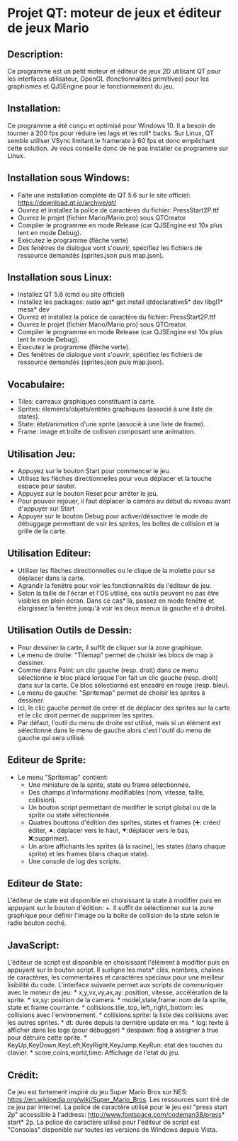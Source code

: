 # Projet QT: moteur de jeux et éditeur de jeux Mario

## Description:
Ce programme est un petit moteur et éditeur de jeux 2D utilisant QT
pour les interfaces utilisateur, OpenGL (fonctionnalités primitives)
pour les graphismes et QJSEngine pour le fonctionnement du jeu.

## Installation:
Ce programme a été conçu et optimisé pour Windows 10. Il a besoin de tourner à 200 fps 
pour réduire les lags et les roll* backs. Sur Linux, QT semble utiliser VSync limitant
le framerate à 60 fps et donc empêchant cette solution. Je vous conseille donc de ne
pas installer ce programme sur Linux.

## Installation sous Windows:
* Faite une installation complète de QT 5.6 sur le site officiel: https://download.qt.io/archive/qt/ 
* Ouvrez et installez la police de caractères du fichier: PressStart2P.ttf
* Ouvrez le projet (fichier Mario/Mario.pro) sous QTCreator
* Compiler le programme en mode Release (car QJSEngine est 10x plus lent en mode Debug).
* Exécutez le programme (flèche verte) 
* Des fenêtres de dialogue vont s'ouvrir, spécifiez les fichiers de ressource demandés (sprites.json puis map.json).

## Installation sous Linux:
* Installez QT 5.6 (cmd ou site officiel)
* Installez les packages:
	sudo apt* get install qtdeclarative5* dev libgl1* mesa* dev
* Ouvrez et installez la police de caractère du fichier: PressStart2P.ttf
* Ouvrez le projet (fichier Mario/Mario.pro) sous QTCreator.
* Compiler le programme en mode Release (car QJSEngine est 10x plus lent le mode Debug).
* Executez le programme (flèche verte).
* Des fenêtres de dialogue vont s'ouvrir, spécifiez les fichiers de ressource demandés (sprites.json puis map.json).

## Vocabulaire:
* Tiles: carreaux graphiques constituant la carte.
* Sprites: élements/objets/entités graphiques (associé à une liste de states).
* State: état/animation d'une sprite (associé à une liste de frame).
* Frame: image et boîte de collision composant une animation.

## Utilisation Jeu:
* Appuyez sur le bouton Start pour commencer le jeu.
* Utilisez les flèches directionnelles pour vous déplacer et la touche
espace pour sauter.
* Appuyez sur le bouton Reset pour arrêter le jeu.
* Pour pouvoir rejouer, il faut déplacer la caméra au début du niveau avant d'appuyer sur Start
* Appuyer sur le bouton Debug pour activer/désactiver le mode de débuggage
permettant de voir les sprites, les boîtes de collision et la grille de la carte. 

## Utilisation Editeur:
* Utiliser les flèches directionnelles ou le clique de la molette pour se déplacer dans la carte.
* Agrandir la fenêtre pour voir les fonctionnalités de l'éditeur de jeu.
* Selon la taille de l'écran et l'OS utilisé, ces outils peuvent ne pas
être visibles en plein écran. Dans ce cas* là, passez en mode fenêtré et
élargissez la fenêtre jusqu'à voir les deux menus (à gauche et à droite).

## Utilisation Outils de Dessin:
* Pour dessiner la carte, il suffit de cliquer sur la zone graphique.
* Le menu de droite: "Tilemap" permet de choisir les blocs de map à dessiner.
* Comme dans Paint: un clic gauche (resp. droit) dans ce menu sélectionne le
bloc placé lorsque l'on fait un clic gauche (resp. droit) dans sur la carte.
Ce bloc sélectionné est encadré en rouge (resp. bleu).
* Le menu de gauche: "Spritemap" permet de choisir les sprites à dessiner.
* Ici, le clic gauche permet de créer et de déplacer des sprites sur la carte
et le clic droit permet de supprimer les sprites.
* Par défaut, l'outil du menu de droite est utilisé, mais si un élément est 
sélectionné dans le menu de gauche alors c'est l'outil du menu de gauche qui
sera utilisé.

## Editeur de Sprite:
* Le menu "Spritemap" contient:
	* Une miniature de la sprite, state ou frame sélectionnée.
	* Des champs d'informations modifiables (nom, vitesse, taille, collision).
	* Un bouton script permettant de modifier le script global ou de 
		la sprite ou state sélectionnée.
	* Quatres bouttons d'édition des sprites, states et frames (➕: créer/éditer,
		⯅: déplacer vers le haut, ⯆:déplacer vers le bas, ❌:supprimer).
	* Un arbre affichants les sprites (à la racine), les states
		(dans chaque sprite) et les frames (dans chaque state).
	* Une console de log des scripts.

## Editeur de State:
L'éditeur de state est disponible en choisissant la state à modifier puis en
appuyant sur le bouton d'édition: +. Il suffit de sélectionner sur la zone graphique 
pour définir l'image ou la boîte de collision de la state selon le radio bouton coché.

## JavaScript:
L'éditeur de script est disponible en choisissant l'élément à modifier puis en
appuyant sur le bouton script. Il surligne les mots* clés, nombres, chaînes de caractères,
les commentaires et caractères spéciaux pour une meilleur lisibilité du code.
L'interface suivante permet aux scripts de communiquer avec le moteur de jeu:
	* x,y,vx,vy,ax,ay: position, vitesse, accélération de la sprite.
	* sx,sy: position de la camera.
	* model,state,frame: nom de la sprite, state et frame courrante.
	* collisions.tile,.top,.left,.right,.bottom: les collisions avec l'environement.
	* collisions.sprite: la liste des collisions avec les autres sprites.
	* dt: durée depuis la dernière update en ms.
	* log: texte à afficher dans les logs (pour débugger)
	* despawn: flag à assigner à true pour détruire cette sprite.
	* KeyUp,KeyDown,KeyLeft,KeyRight,KeyJump,KeyRun: état des touches du clavier.
	* score,coins,world,time: Affichage de l'état du jeu.

## Crédit:
Ce jeu est fortement inspiré du jeu Super Mario Bros sur NES: https://en.wikipedia.org/wiki/Super_Mario_Bros.
Les ressources sont tiré de ce jeu par internet.
La police de caractère utilisé pour le jeu est "press start 2p" accessible à l'address: http://www.fontspace.com/codeman38/press* start* 2p.
La police de caractère utilisé pour l'éditeur de script est "Consolas" disponible sur toutes les versions de Windows depuis Vista.
